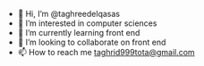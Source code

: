 - 👋 Hi, I’m @taghreedelqasas
- 👀 I’m interested in computer sciences
- 🌱 I’m currently learning front end 
- 💞️ I’m looking to collaborate on front end
- 📫 How to reach me taghrid999tota@gmail.com

<!---
taghreedelqasas/taghreedelqasas is a ✨ special ✨ repository because its `README.md` (this file) appears on your GitHub profile.
You can click the Preview link to take a look at your changes.
--->
